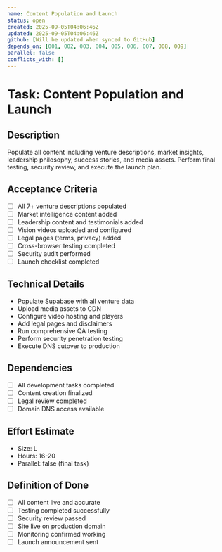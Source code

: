 ```yaml
---
name: Content Population and Launch
status: open
created: 2025-09-05T04:06:46Z
updated: 2025-09-05T04:06:46Z
github: [Will be updated when synced to GitHub]
depends_on: [001, 002, 003, 004, 005, 006, 007, 008, 009]
parallel: false
conflicts_with: []
---
```


# Task: Content Population and Launch

## Description
Populate all content including venture descriptions, market insights, leadership philosophy, success stories, and media assets. Perform final testing, security review, and execute the launch plan.

## Acceptance Criteria
- [ ] All 7+ venture descriptions populated
- [ ] Market intelligence content added
- [ ] Leadership content and testimonials added
- [ ] Vision videos uploaded and configured
- [ ] Legal pages (terms, privacy) added
- [ ] Cross-browser testing completed
- [ ] Security audit performed
- [ ] Launch checklist completed

## Technical Details
- Populate Supabase with all venture data
- Upload media assets to CDN
- Configure video hosting and players
- Add legal pages and disclaimers
- Run comprehensive QA testing
- Perform security penetration testing
- Execute DNS cutover to production

## Dependencies
- [ ] All development tasks completed
- [ ] Content creation finalized
- [ ] Legal review completed
- [ ] Domain DNS access available

## Effort Estimate
- Size: L
- Hours: 16-20
- Parallel: false (final task)

## Definition of Done
- [ ] All content live and accurate
- [ ] Testing completed successfully
- [ ] Security review passed
- [ ] Site live on production domain
- [ ] Monitoring confirmed working
- [ ] Launch announcement sent